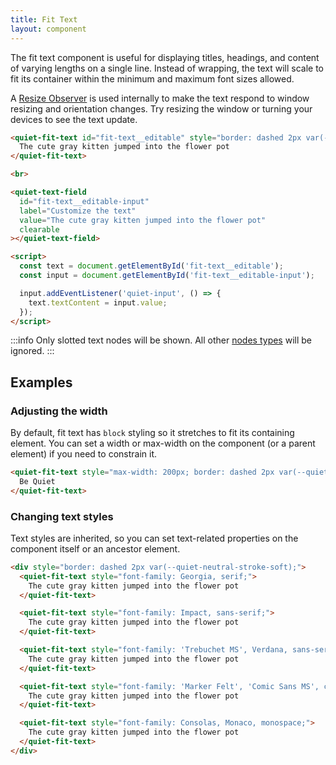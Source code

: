 ```yaml
---
title: Fit Text
layout: component
---
```


The fit text component is useful for displaying titles, headings, and content of varying lengths on a single line. Instead of wrapping, the text will scale to fit its container within the minimum and maximum font sizes allowed.

A [Resize Observer](https://developer.mozilla.org/en-US/docs/Web/API/ResizeObserver) is used internally to make the text respond to window resizing and orientation changes. Try resizing the window or turning your devices to see the text update.

```html {.example}
<quiet-fit-text id="fit-text__editable" style="border: dashed 2px var(--quiet-neutral-stroke-soft);">
  The cute gray kitten jumped into the flower pot
</quiet-fit-text>

<br>

<quiet-text-field
  id="fit-text__editable-input"
  label="Customize the text"
  value="The cute gray kitten jumped into the flower pot"
  clearable
></quiet-text-field>

<script>
  const text = document.getElementById('fit-text__editable');
  const input = document.getElementById('fit-text__editable-input');

  input.addEventListener('quiet-input', () => {
    text.textContent = input.value;
  });
</script>
```

:::info
Only slotted text nodes will be shown. All other [nodes types](https://developer.mozilla.org/en-US/docs/Web/API/Node/nodeType) will be ignored.
:::

## Examples

### Adjusting the width

By default, fit text has `block` styling so it stretches to fit its containing element. You can set a width or max-width on the component (or a parent element) if you need to constrain it.

```html {.example .flex-column}
<quiet-fit-text style="max-width: 200px; border: dashed 2px var(--quiet-neutral-stroke-soft);">
  Be Quiet
</quiet-fit-text>
```

### Changing text styles

Text styles are inherited, so you can set text-related properties on the component itself or an ancestor element.

```html {.example .flex-column}
<div style="border: dashed 2px var(--quiet-neutral-stroke-soft);">
  <quiet-fit-text style="font-family: Georgia, serif;">
    The cute gray kitten jumped into the flower pot
  </quiet-fit-text>

  <quiet-fit-text style="font-family: Impact, sans-serif;">
    The cute gray kitten jumped into the flower pot
  </quiet-fit-text>

  <quiet-fit-text style="font-family: 'Trebuchet MS', Verdana, sans-serif;">
    The cute gray kitten jumped into the flower pot
  </quiet-fit-text>

  <quiet-fit-text style="font-family: 'Marker Felt', 'Comic Sans MS', cursive;">
    The cute gray kitten jumped into the flower pot
  </quiet-fit-text>

  <quiet-fit-text style="font-family: Consolas, Monaco, monospace;">
    The cute gray kitten jumped into the flower pot
  </quiet-fit-text>
</div>
```
